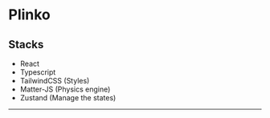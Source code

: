 # Plinko

## Stacks

- React
- Typescript
- TailwindCSS (Styles)
- Matter-JS (Physics engine)
- Zustand (Manage the states)

---
